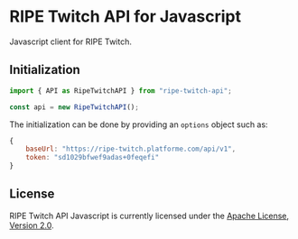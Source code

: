 # RIPE Twitch API for Javascript

Javascript client for RIPE Twitch.

## Initialization

```javascript
import { API as RipeTwitchAPI } from "ripe-twitch-api";

const api = new RipeTwitchAPI();
```

The initialization can be done by providing an `options` object such as:

```javascript
{
    baseUrl: "https://ripe-twitch.platforme.com/api/v1",
    token: "sd1029bfwef9adas+0feqefi"
}
```

## License

RIPE Twitch API Javascript is currently licensed under the [Apache License, Version 2.0](http://www.apache.org/licenses/).
